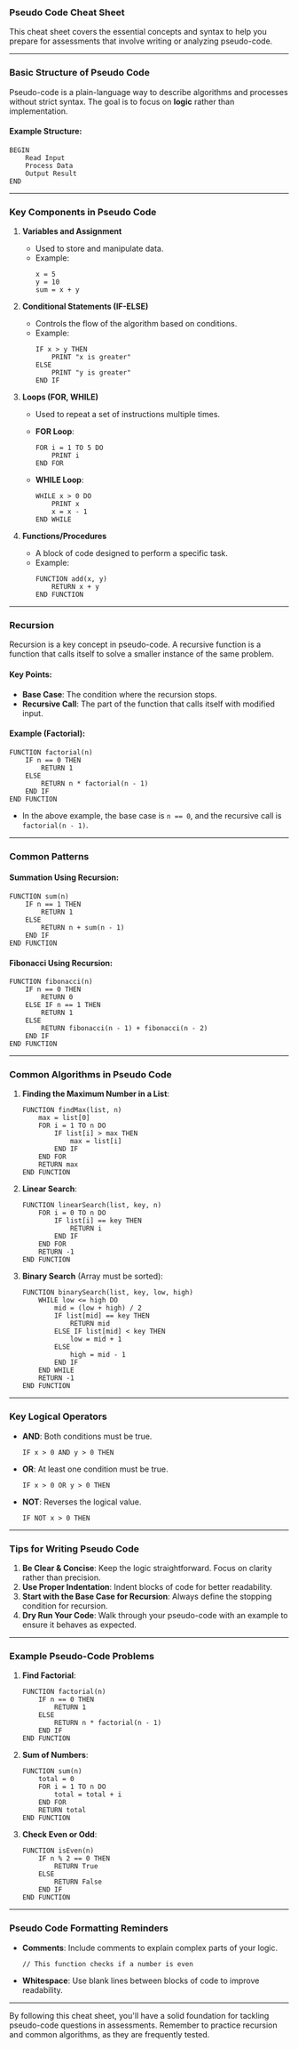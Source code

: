 ### Pseudo Code Cheat Sheet

This cheat sheet covers the essential concepts and syntax to help you prepare for assessments that involve writing or analyzing pseudo-code.

---

### **Basic Structure of Pseudo Code**

Pseudo-code is a plain-language way to describe algorithms and processes without strict syntax. The goal is to focus on **logic** rather than implementation.

#### Example Structure:
```plaintext
BEGIN
    Read Input
    Process Data
    Output Result
END
```

---

### **Key Components in Pseudo Code**

1. **Variables and Assignment**
   - Used to store and manipulate data.
   - Example:
     ```plaintext
     x = 5
     y = 10
     sum = x + y
     ```

2. **Conditional Statements (IF-ELSE)**
   - Controls the flow of the algorithm based on conditions.
   - Example:
     ```plaintext
     IF x > y THEN
         PRINT "x is greater"
     ELSE
         PRINT "y is greater"
     END IF
     ```

3. **Loops (FOR, WHILE)**
   - Used to repeat a set of instructions multiple times.
   
   - **FOR Loop**:
     ```plaintext
     FOR i = 1 TO 5 DO
         PRINT i
     END FOR
     ```
   
   - **WHILE Loop**:
     ```plaintext
     WHILE x > 0 DO
         PRINT x
         x = x - 1
     END WHILE
     ```

4. **Functions/Procedures**
   - A block of code designed to perform a specific task.
   - Example:
     ```plaintext
     FUNCTION add(x, y)
         RETURN x + y
     END FUNCTION
     ```

---

### **Recursion**

Recursion is a key concept in pseudo-code. A recursive function is a function that calls itself to solve a smaller instance of the same problem.

#### Key Points:
- **Base Case**: The condition where the recursion stops.
- **Recursive Call**: The part of the function that calls itself with modified input.

#### Example (Factorial):
```plaintext
FUNCTION factorial(n)
    IF n == 0 THEN
        RETURN 1
    ELSE
        RETURN n * factorial(n - 1)
    END IF
END FUNCTION
```

- In the above example, the base case is `n == 0`, and the recursive call is `factorial(n - 1)`.

---

### **Common Patterns**

#### **Summation Using Recursion**:
```plaintext
FUNCTION sum(n)
    IF n == 1 THEN
        RETURN 1
    ELSE
        RETURN n + sum(n - 1)
    END IF
END FUNCTION
```

#### **Fibonacci Using Recursion**:
```plaintext
FUNCTION fibonacci(n)
    IF n == 0 THEN
        RETURN 0
    ELSE IF n == 1 THEN
        RETURN 1
    ELSE
        RETURN fibonacci(n - 1) + fibonacci(n - 2)
    END IF
END FUNCTION
```

---

### **Common Algorithms in Pseudo Code**

1. **Finding the Maximum Number in a List**:
   ```plaintext
   FUNCTION findMax(list, n)
       max = list[0]
       FOR i = 1 TO n DO
           IF list[i] > max THEN
               max = list[i]
           END IF
       END FOR
       RETURN max
   END FUNCTION
   ```

2. **Linear Search**:
   ```plaintext
   FUNCTION linearSearch(list, key, n)
       FOR i = 0 TO n DO
           IF list[i] == key THEN
               RETURN i
           END IF
       END FOR
       RETURN -1
   END FUNCTION
   ```

3. **Binary Search** (Array must be sorted):
   ```plaintext
   FUNCTION binarySearch(list, key, low, high)
       WHILE low <= high DO
           mid = (low + high) / 2
           IF list[mid] == key THEN
               RETURN mid
           ELSE IF list[mid] < key THEN
               low = mid + 1
           ELSE
               high = mid - 1
           END IF
       END WHILE
       RETURN -1
   END FUNCTION
   ```

---

### **Key Logical Operators**

- **AND**: Both conditions must be true.
  ```plaintext
  IF x > 0 AND y > 0 THEN
  ```

- **OR**: At least one condition must be true.
  ```plaintext
  IF x > 0 OR y > 0 THEN
  ```

- **NOT**: Reverses the logical value.
  ```plaintext
  IF NOT x > 0 THEN
  ```

---

### **Tips for Writing Pseudo Code**
1. **Be Clear & Concise**: Keep the logic straightforward. Focus on clarity rather than precision.
2. **Use Proper Indentation**: Indent blocks of code for better readability.
3. **Start with the Base Case for Recursion**: Always define the stopping condition for recursion.
4. **Dry Run Your Code**: Walk through your pseudo-code with an example to ensure it behaves as expected.

---

### **Example Pseudo-Code Problems**

1. **Find Factorial**:
   ```plaintext
   FUNCTION factorial(n)
       IF n == 0 THEN
           RETURN 1
       ELSE
           RETURN n * factorial(n - 1)
       END IF
   END FUNCTION
   ```

2. **Sum of Numbers**:
   ```plaintext
   FUNCTION sum(n)
       total = 0
       FOR i = 1 TO n DO
           total = total + i
       END FOR
       RETURN total
   END FUNCTION
   ```

3. **Check Even or Odd**:
   ```plaintext
   FUNCTION isEven(n)
       IF n % 2 == 0 THEN
           RETURN True
       ELSE
           RETURN False
       END IF
   END FUNCTION
   ```

---

### **Pseudo Code Formatting Reminders**
- **Comments**: Include comments to explain complex parts of your logic.
  ```plaintext
  // This function checks if a number is even
  ```

- **Whitespace**: Use blank lines between blocks of code to improve readability.

---

By following this cheat sheet, you'll have a solid foundation for tackling pseudo-code questions in assessments. Remember to practice recursion and common algorithms, as they are frequently tested.
